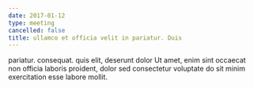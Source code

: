 ```yaml
---
date: 2017-01-12
type: meeting
cancelled: false
title: ullamco et officia velit in pariatur. Duis
---
```

pariatur. consequat. quis elit, deserunt dolor Ut amet, enim sint occaecat non officia laboris proident, dolor sed consectetur voluptate do sit minim exercitation esse labore mollit.